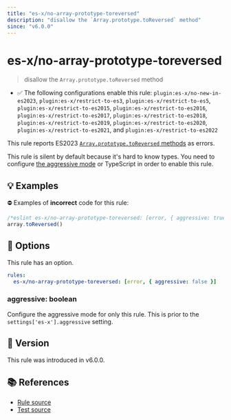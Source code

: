 ```yaml
---
title: "es-x/no-array-prototype-toreversed"
description: "disallow the `Array.prototype.toReversed` method"
since: "v6.0.0"
---
```


# es-x/no-array-prototype-toreversed
> disallow the `Array.prototype.toReversed` method

- ✅ The following configurations enable this rule: `plugin:es-x/no-new-in-es2023`, `plugin:es-x/restrict-to-es3`, `plugin:es-x/restrict-to-es5`, `plugin:es-x/restrict-to-es2015`, `plugin:es-x/restrict-to-es2016`, `plugin:es-x/restrict-to-es2017`, `plugin:es-x/restrict-to-es2018`, `plugin:es-x/restrict-to-es2019`, `plugin:es-x/restrict-to-es2020`, `plugin:es-x/restrict-to-es2021`, and `plugin:es-x/restrict-to-es2022`

This rule reports ES2023 [`Array.prototype.toReversed` methods](https://github.com/tc39/proposal-change-array-by-copy) as errors.

This rule is silent by default because it's hard to know types. You need to configure [the aggressive mode](../#the-aggressive-mode) or TypeScript in order to enable this rule.

## 💡 Examples

⛔ Examples of **incorrect** code for this rule:

<eslint-playground type="bad">

```js
/*eslint es-x/no-array-prototype-toreversed: [error, { aggressive: true }] */
array.toReversed()
```

</eslint-playground>

## 🔧 Options

This rule has an option.

```yaml
rules:
  es-x/no-array-prototype-toreversed: [error, { aggressive: false }]
```

### aggressive: boolean

Configure the aggressive mode for only this rule.
This is prior to the `settings['es-x'].aggressive` setting.

## 🚀 Version

This rule was introduced in v6.0.0.

## 📚 References

- [Rule source](https://github.com/eslint-community/eslint-plugin-es-x/blob/master/lib/rules/no-array-prototype-toreversed.js)
- [Test source](https://github.com/eslint-community/eslint-plugin-es-x/blob/master/tests/lib/rules/no-array-prototype-toreversed.js)
